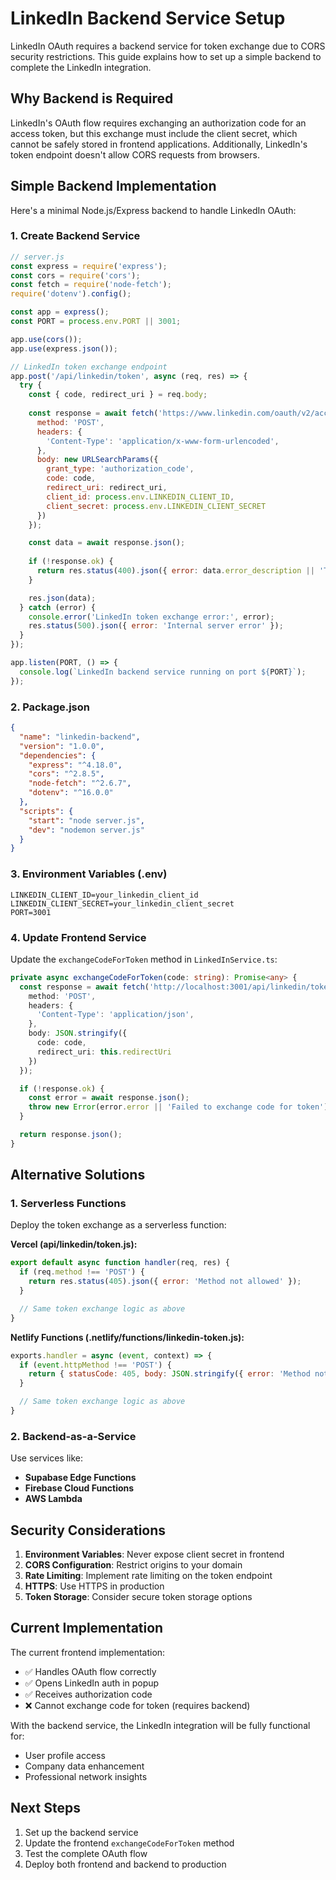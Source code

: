 # LinkedIn Backend Service Setup

LinkedIn OAuth requires a backend service for token exchange due to CORS security restrictions. This guide explains how to set up a simple backend to complete the LinkedIn integration.

## Why Backend is Required

LinkedIn's OAuth flow requires exchanging an authorization code for an access token, but this exchange must include the client secret, which cannot be safely stored in frontend applications. Additionally, LinkedIn's token endpoint doesn't allow CORS requests from browsers.

## Simple Backend Implementation

Here's a minimal Node.js/Express backend to handle LinkedIn OAuth:

### 1. Create Backend Service

```javascript
// server.js
const express = require('express');
const cors = require('cors');
const fetch = require('node-fetch');
require('dotenv').config();

const app = express();
const PORT = process.env.PORT || 3001;

app.use(cors());
app.use(express.json());

// LinkedIn token exchange endpoint
app.post('/api/linkedin/token', async (req, res) => {
  try {
    const { code, redirect_uri } = req.body;
    
    const response = await fetch('https://www.linkedin.com/oauth/v2/accessToken', {
      method: 'POST',
      headers: {
        'Content-Type': 'application/x-www-form-urlencoded',
      },
      body: new URLSearchParams({
        grant_type: 'authorization_code',
        code: code,
        redirect_uri: redirect_uri,
        client_id: process.env.LINKEDIN_CLIENT_ID,
        client_secret: process.env.LINKEDIN_CLIENT_SECRET
      })
    });

    const data = await response.json();
    
    if (!response.ok) {
      return res.status(400).json({ error: data.error_description || 'Token exchange failed' });
    }

    res.json(data);
  } catch (error) {
    console.error('LinkedIn token exchange error:', error);
    res.status(500).json({ error: 'Internal server error' });
  }
});

app.listen(PORT, () => {
  console.log(`LinkedIn backend service running on port ${PORT}`);
});
```

### 2. Package.json

```json
{
  "name": "linkedin-backend",
  "version": "1.0.0",
  "dependencies": {
    "express": "^4.18.0",
    "cors": "^2.8.5",
    "node-fetch": "^2.6.7",
    "dotenv": "^16.0.0"
  },
  "scripts": {
    "start": "node server.js",
    "dev": "nodemon server.js"
  }
}
```

### 3. Environment Variables (.env)

```
LINKEDIN_CLIENT_ID=your_linkedin_client_id
LINKEDIN_CLIENT_SECRET=your_linkedin_client_secret
PORT=3001
```

### 4. Update Frontend Service

Update the `exchangeCodeForToken` method in `LinkedInService.ts`:

```typescript
private async exchangeCodeForToken(code: string): Promise<any> {
  const response = await fetch('http://localhost:3001/api/linkedin/token', {
    method: 'POST',
    headers: {
      'Content-Type': 'application/json',
    },
    body: JSON.stringify({
      code: code,
      redirect_uri: this.redirectUri
    })
  });

  if (!response.ok) {
    const error = await response.json();
    throw new Error(error.error || 'Failed to exchange code for token');
  }

  return response.json();
}
```

## Alternative Solutions

### 1. Serverless Functions

Deploy the token exchange as a serverless function:

**Vercel (api/linkedin/token.js):**
```javascript
export default async function handler(req, res) {
  if (req.method !== 'POST') {
    return res.status(405).json({ error: 'Method not allowed' });
  }

  // Same token exchange logic as above
}
```

**Netlify Functions (.netlify/functions/linkedin-token.js):**
```javascript
exports.handler = async (event, context) => {
  if (event.httpMethod !== 'POST') {
    return { statusCode: 405, body: JSON.stringify({ error: 'Method not allowed' }) };
  }

  // Same token exchange logic as above
}
```

### 2. Backend-as-a-Service

Use services like:
- **Supabase Edge Functions**
- **Firebase Cloud Functions**
- **AWS Lambda**

## Security Considerations

1. **Environment Variables**: Never expose client secret in frontend
2. **CORS Configuration**: Restrict origins to your domain
3. **Rate Limiting**: Implement rate limiting on the token endpoint
4. **HTTPS**: Use HTTPS in production
5. **Token Storage**: Consider secure token storage options

## Current Implementation

The current frontend implementation:
- ✅ Handles OAuth flow correctly
- ✅ Opens LinkedIn auth in popup
- ✅ Receives authorization code
- ❌ Cannot exchange code for token (requires backend)

With the backend service, the LinkedIn integration will be fully functional for:
- User profile access
- Company data enhancement
- Professional network insights

## Next Steps

1. Set up the backend service
2. Update the frontend `exchangeCodeForToken` method
3. Test the complete OAuth flow
4. Deploy both frontend and backend to production
